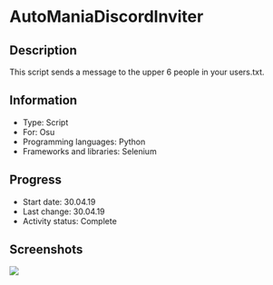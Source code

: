 # AutoManiaDiscordInviter
 
## Description
This script sends a message to the upper 6 people in your users.txt.


## Information
- Type: Script
- For: Osu
- Programming languages: Python
- Frameworks and libraries: Selenium


## Progress
- Start date: 30.04.19
- Last change: 30.04.19
- Activity status: Complete


## Screenshots
![](/Screenshots/.png)
